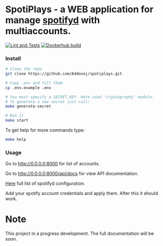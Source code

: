 # SpotiPlays - a WEB application for manage [spotifyd](https://github.com/Spotifyd/spotifyd) with multiaccounts.

[![Lint and Tests](https://github.com/Addovej/spotiplays/actions/workflows/lint_and_tests.yml/badge.svg)](https://github.com/Addovej/spotiplays/actions/workflows/lint_and_tests.yml)
[![Dockerhub build](https://github.com/Addovej/spotiplays/actions/workflows/dockerhub.yml/badge.svg)](https://github.com/Addovej/spotiplays/actions/workflows/dockerhub.yml)


### Install
```bash
# Clone the repo
git clone https://github.com/Addovej/spotiplays.git

# Copy .env and fill them
cp .env.example .env

# You must specify a SECRET_KEY. Here used 'cryptography' module.
# To generate a new secret just call:
make generate-secret

# Run it
make start
```

To get help for more commands type:
```bash
make help
```

### Usage
Go to http://0.0.0.0:8000 for list of accounts.

Go to http://0.0.0.0:8000/api/docs for view API documentation.

[Here](https://github.com/Spotifyd/spotifyd#configuration-file) full list of spotifyd configuration.

Add your spotify account credentials and apply them. After this it should work. 


# Note
This project in a progress development.
The full documentation will be soon.
